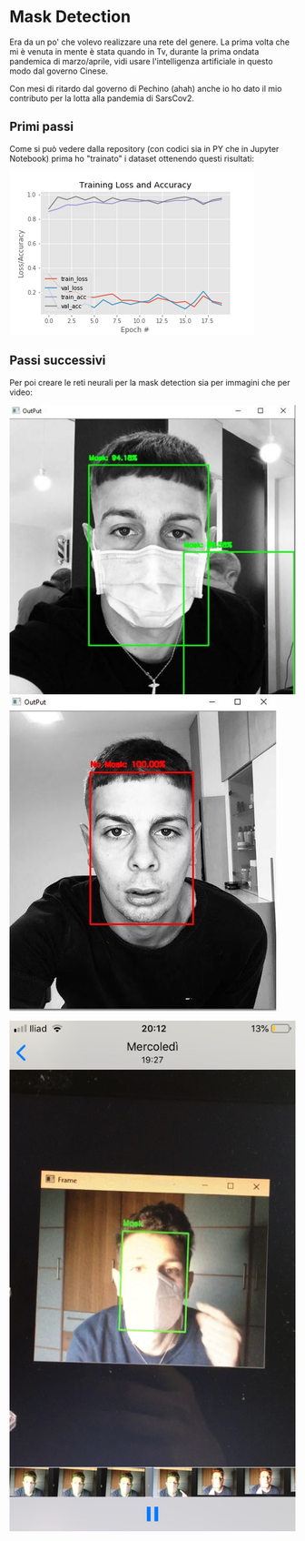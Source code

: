 # Mask Detection

Era da un po' che volevo realizzare una rete del genere. La prima volta che mi è venuta in mente è stata quando in Tv, durante la prima ondata pandemica di marzo/aprile, vidi usare l'intelligenza artificiale in questo modo dal governo Cinese.

Con mesi di ritardo dal governo di Pechino (ahah) anche io ho dato il mio contributo per la lotta alla pandemia di SarsCov2.


## Primi passi

Come si può vedere dalla repository (con codici sia in PY che in Jupyter Notebook) prima ho "trainato"  i dataset ottenendo questi risultati:

![alt text](https://github.com/giuseppemaiorano/Mask-Detection/blob/main/plot_v2.png)


## Passi successivi

Per poi creare le reti neurali per la mask detection sia per immagini che per video:

![alt text](https://github.com/giuseppemaiorano/Mask-Detection/blob/main/Cattura%20mask%20me%20stesso%20verde.JPG) ![alt text](https://github.com/giuseppemaiorano/Mask-Detection/blob/main/cattura%20mask%20me%20stesso%20rosso.JPG)

![alt text](https://github.com/giuseppemaiorano/Mask-Detection/blob/main/IMG_5282.jpg)
